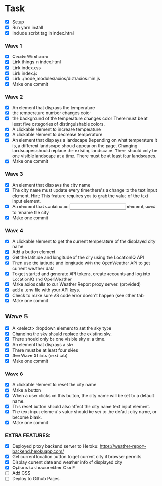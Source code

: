 # Task
- [x] Setup
- [x] Run yarn install
- [x] Include script tag in index.html
### Wave 1
- [x] Create Wireframe
- [x] Link things in index.html
- [x] Link index.css
- [x] Link index.js
- [x] Link ./node_modules/axios/dist/axios.min.js
- [x] Make one commit
### Wave 2
- [x] An element that displays the temperature
- [x] the temperature number changes color
- [x] the background of the temperature changes color
There must be at least five categories of distinguishable colors.
- [x] A clickable element to increase temperature
- [x] A clickable element to decrease temperature
- [x] An element that displays a landscape
Depending on what temperature it is, a different landscape should appear on the page.
Changing landscapes should replace the existing landscape. There should only be one visible landscape at a time.
There must be at least four landscapes.
- [x] Make one commit
### Wave 3
- [x] An element that displays the city name
- [x] The city name must update every time there's a change to the text input element.
Hint: This feature requires you to grab the value of the text input element.
- [x] An element that contains an <input type="text"> element, used to rename the city
- [x] Make one commit
### Wave 4
- [x] A clickable element to get the current temperature of the displayed city name
- [x] Add a button element
- [x] Get the latitude and longitude of the city using the LocationIQ API
- [x] Then use the latitude and longitude with the OpenWeather API to get current weather data
- [x] To get started and generate API tokens, create accounts and log into LocationIQ and OpenWeather.
- [x] Make axios calls to our Weather Report proxy server. (provided)
- [x] add a .env file with your API keys.
- [x] Check to make sure VS code error doesn't happen (see other tab)
- [x] Make one commit
## Wave 5
- [x] A \<select> dropdown element to set the sky type
- [x] Changing the sky should replace the existing sky. 
- [x] There should only be one visible sky at a time.
- [x] An element that displays a sky
- [x] There must be at least four skies
- [x] See Wave 5 hints (next tab)
- [x] Make one commit
### Wave 6
- [x] A clickable element to reset the city name
- [x] Make a button
- [x] When a user clicks on this button, the city name will be set to a default name.
- [x] This reset button should also affect the city name text input element.
- [x] The text input element's value should be set to the default city name, or become blank.
- [x] Make one commit

### EXTRA FEATURES:
- [x] Deployed proxy backend server to Heroku: https://weather-report-backend.herokuapp.com/
- [x] Get current location button to get current city if browser permits
- [x] Display current date and weather info of displayed city
- [x] Options to choose either C or F
- [ ] Add CSS 
- [ ] Deploy to Github Pages